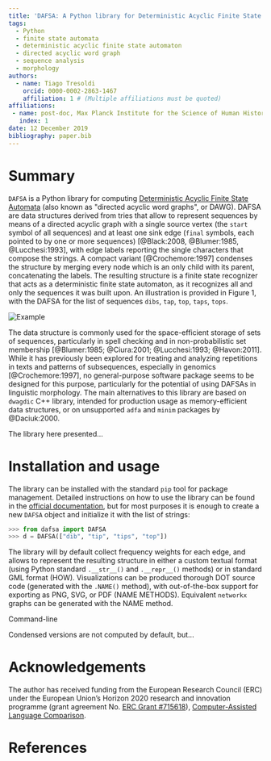 ```yaml
---
title: 'DAFSA: A Python library for Deterministic Acyclic Finite State Automata'
tags:
  - Python
  - finite state automata
  - deterministic acyclic finite state automaton
  - directed acyclic word graph
  - sequence analysis
  - morphology
authors:
  - name: Tiago Tresoldi
    orcid: 0000-0002-2863-1467
    affiliation: 1 # (Multiple affiliations must be quoted)
affiliations:
 - name: post-doc, Max Planck Institute for the Science of Human History
   index: 1
date: 12 December 2019
bibliography: paper.bib
---
```


# Summary

``DAFSA`` is a Python library for computing [Deterministic Acyclic Finite State Automata](https://en.wikipedia.org/wiki/Deterministic_acyclic_finite_state_automaton) (also known as "directed acyclic word graphs", or DAWG). DAFSA are data structures derived from tries that allow to represent sequences by means of a directed acyclic graph with a single source vertex (the `start` symbol of all sequences) and at least one sink edge (`final` symbols, each pointed to by one or more sequences) [@Black:2008, @Blumer:1985, @Lucchesi:1993], with edge labels reporting the single characters that compose the strings. A compact variant [@Crochemore:1997] condenses the structure by merging every node which is an only child with its parent, concatenating the labels. The resulting structure is a finite state recognizer that acts as a deterministic finite state automaton,
as it recognizes all and only the sequences it was built upon. An illustration
is provided in Figure 1, with the DAFSA for the list of sequences
`dibs`, `tap`, `top`, `taps`, `tops`.

![Example](https://raw.githubusercontent.com/tresoldi/dafsa/master/figures/example.png)

The data structure is commonly used for the space-efficient storage of sets of sequences, particularly in spell checking and in non-probabilistic
set membership [@Blumer:1985; @Ciura:2001; @Lucchesi:1993; @Havon:2011].
While it has previously been explored for treating and analyzing
repetitions in texts and patterns of subsequences,
especially in genomics [@Crochemore:1997], no general-purpose software
package seems to be designed for this purpose, particularly for the
potential of using DAFSAs in linguistic morphology. The main alternatives
to this library are based on `dwagdic` C++
library, intended for production usage as memory-efficient data
structures, or on unsupported `adfa` and `minim` packages by
@Daciuk:2000.

The library here presented...

# Installation and usage

The library can be installed with the standard `pip` tool for
package management. Detailed instructions on how to use the library
can be found in the [official documentation](https://dafsa.readthedocs.io/en/latest/quickstart.html),
but for most purposes it is enough to create a new `DAFSA` object and
initialize it with the list of strings:

```python
>>> from dafsa import DAFSA
>>> d = DAFSA(["dib", "tip", "tips", "top"])
```

The library will by default collect frequency weights for each edge,
and allows to represent the resulting structure in either a custom textual
format (using Python standard `.__str__()` and `.__repr__()` methods)
or in standard GML format (HOW). Visualizations can be produced thorough
DOT source code (generated with the `.NAME()` method), with out-of-the-box
support for exporting as PNG, SVG, or PDF (NAME METHODS). Equivalent
`networkx` graphs can be generated with the NAME method.

Command-line

Condensed versions are not computed by default, but...

# Acknowledgements

The author has received funding from the European Research Council (ERC)
under the European Union’s Horizon 2020 research and innovation
programme (grant agreement
No. [ERC Grant #715618](https://cordis.europa.eu/project/rcn/206320/factsheet/en)),
[Computer-Assisted Language Comparison](https://digling.org/calc/).

# References
